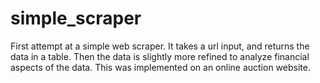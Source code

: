 # simple_scraper
First attempt at a  simple web scraper. It takes a url input, and returns the data in a table. Then the data is slightly more refined to analyze financial aspects of the data. This was implemented on an online auction website.
